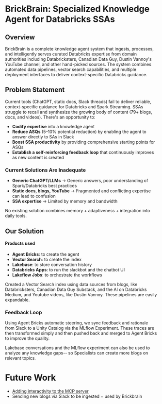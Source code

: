 # BrickBrain: Specialized Knowledge Agent for Databricks SSAs

## Overview

BrickBrain is a complete knowledge agent system that ingests, processes, and intelligently serves curated Databricks expertise from domain authorities including Databricksters, Canadian Data Guy, Dustin Vannoy's YouTube channel, and other hand-picked sources. The system combines automated data pipelines, vector search capabilities, and multiple deployment interfaces to deliver context-specific Databricks guidance.

## Problem Statement

Current tools (ChatGPT, static docs, Slack threads) fail to deliver reliable, context-specific guidance for Databricks and Spark Streaming. SSAs struggle to recall and synthesize the growing body of content (79+ blogs, docs, and videos). There's an opportunity to:

- **Codify expertise** into a knowledge agent
- **Reduce ASQs** (5–10% potential reduction) by enabling the agent to answer directly to SAs in Slack
- **Boost SSA productivity** by providing comprehensive starting points for ASQs
- **Establish a self-reinforcing feedback loop** that continuously improves as new content is created

### Current Solutions Are Inadequate

- **Generic ChatGPT/LLMs** → Generic answers, poor understanding of Spark/Databricks best practices
- **Static docs, blogs, YouTube** → Fragmented and conflicting expertise can lead to confusion
- **SSA expertise** → Limited by memory and bandwidth

No existing solution combines memory + adaptiveness + integration into daily tools.

## Our Solution
#### Products used
- **Agent Bricks**: to create the agent
- **Vector Search**: to create the index
- **Lakebase**: to store conversation history
- **Databricks Apps**: to run the slackbot and the chatbot UI
- **Lakeflow Jobs**: to orchestrate the workflows

Created a Vector Search index using data sources from blogs, like Databricksters, Canadian Data Guy Substack, and the AI on Databricks Medium, and Youtube videos, like Dustin Vannoy. These pipelines are easily expandable. 

### Feedback Loop
Using Agent Bricks automatic steering, we sync feedback and rationale from Slack to a Unity Catalog via the MLflow Experiment. These traces are then transformed simply and then pushed back and merged to Agent Bricks to improve the quality. 

Lakebase conversations and the MLflow experiment can also be used to analyze any knowledge gaps-- so Specialists can create more blogs on relevant topics. 

# Future Work 
- [Adding interactivity to the MCP server](https://glama.ai/mcp/servers/@noopstudios/interactive-feedback-mcp)
- Sending new blogs via Slack to be ingested + used by Brickbrain